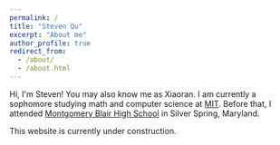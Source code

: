 ```yaml
---
permalink: /
title: "Steven Qu"
excerpt: "About me"
author_profile: true
redirect_from: 
  - /about/
  - /about.html
---
```


Hi, I'm Steven! You may also know me as Xiaoran. I am currently a sophomore studying math and computer science at [MIT](https://web.mit.edu/). Before that, I attended [Montgomery Blair High School](https://mbhs.edu/) in Silver Spring, Maryland.

This website is currently under construction. 
